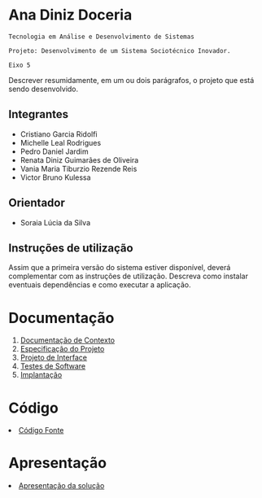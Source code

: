 # Ana Diniz Doceria

`Tecnologia em Análise e Desenvolvimento de Sistemas`

`Projeto: Desenvolvimento de um Sistema Sociotécnico Inovador.`

`Eixo 5`

Descrever resumidamente, em um ou dois parágrafos, o projeto que está sendo desenvolvido.

## Integrantes

- Cristiano Garcia Ridolfi
- Michelle Leal Rodrigues
- Pedro Daniel Jardim
- Renata Diniz Guimarães de Oliveira
- Vania Maria Tiburzio Rezende Reis
- Victor Bruno Kulessa 

## Orientador

* Soraia Lúcia da Silva

## Instruções de utilização

Assim que a primeira versão do sistema estiver disponível, deverá complementar com as instruções de utilização. Descreva como instalar eventuais dependências e como executar a aplicação.

# Documentação

<ol>
<li><a href="docs/01-Documentação de Contexto.md"> Documentação de Contexto</a></li>
<li><a href="docs/02-Especificação do Projeto.md"> Especificação do Projeto</a></li>
<li><a href="docs/03-Projeto de Interface.md"> Projeto de Interface</a></li>
<li><a href="docs/04-Testes de Software.md"> Testes de Software</a></li>
<li><a href="docs/05-Implantação.md"> Implantação</a></li>
</ol>

# Código

<li><a href="src/README.md"> Código Fonte</a></li>

# Apresentação

<li><a href="presentation/README.md"> Apresentação da solução</a></li>
